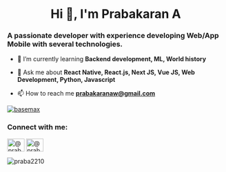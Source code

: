 <h1 align="center">Hi 👋, I'm Prabakaran A</h1>
<h3 align="centre">A passionate developer with experience developing Web/App Mobile with several technologies.</h3>

- 🌱 I’m currently learning **Backend development, ML, World history**

- 💬 Ask me about **React Native, React.js, Next JS, Vue JS, Web Development, Python, Javascript**

- 📫 How to reach me **prabakaranaw@gmail.com**


<a href="https://github.com/praba2210?tab=repositories"><img src="https://github-profile-trophy.vercel.app/?username=praba2210&column=6&margin-w=15&margin-h=15" alt="basemax"></a>

<h3 align="left">Connect with me:</h3>
<p align="left">
<a href="https://instagram.com/@praba2210" target="blank"><img align="center" src="https://raw.githubusercontent.com/rahuldkjain/github-profile-readme-generator/master/src/images/icons/Social/instagram.svg" alt="@praba2210" height="30" width="40" /></a>
<a href="https://medium.com/@praba2210" target="blank"><img align="center" src="https://raw.githubusercontent.com/rahuldkjain/github-profile-readme-generator/master/src/images/icons/Social/medium.svg" alt="@praba2210" height="30" width="40" /></a>
</p>

<!-- <p><img align="left" src="https://github-readme-stats.vercel.app/api/top-langs?username=praba2210&show_icons=true&locale=en&layout=compact" alt="praba2210" /></p> -->

<!-- <p>&nbsp;<img align="center" src="https://github-readme-stats.vercel.app/api?username=praba2210&show_icons=true&locale=en" alt="praba2210" /></p> -->

<p><img align="center" src="https://github-readme-streak-stats.herokuapp.com/?user=praba2210&" alt="praba2210" /></p>
